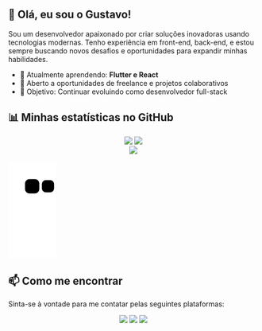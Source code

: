 ## 👋 Olá, eu sou o Gustavo!

Sou um desenvolvedor apaixonado por criar soluções inovadoras usando tecnologias modernas. Tenho experiência em front-end, back-end, e estou sempre buscando novos desafios e oportunidades para expandir minhas habilidades.

- 🌱 Atualmente aprendendo: **Flutter e React**
- 💼 Aberto a oportunidades de freelance e projetos colaborativos
- 🎯 Objetivo: Continuar evoluindo como desenvolvedor full-stack

## 📊 Minhas estatísticas no GitHub
<div align="center">
  <img height="160em" src="https://github-readme-stats.vercel.app/api?username=Gustavocurty&show_icons=true&theme=dark&include_all_commits=true&count_private=true"/>
  <img height="160em" src="https://github-readme-stats.vercel.app/api/top-langs/?username=Gustavocurty&layout=compact&langs_count=7&theme=dark"/>
</div>

 <div align="center" >
  <img src="https://skillicons.dev/icons?i=react,js,html,css,vscode,github,git,figma,typescript,flutter,python" />
</div>

 ![Snake animation](https://github.com/Gustavocurty/Gustavocurty/blob/output/github-contribution-grid-snake.svg)

## 📫 Como me encontrar

Sinta-se à vontade para me contatar pelas seguintes plataformas:

<div align="center">
  <a href="https://www.instagram.com/gust_curty" target="_blank"><img src="https://img.shields.io/badge/-Instagram-%23E4405F?style=for-the-badge&logo=instagram&logoColor=white" target="_blank"></a> 
  <a href="mailto:gutocurty18@gmail.com"><img src="https://img.shields.io/badge/-Gmail-%23333?style=for-the-badge&logo=gmail&logoColor=white" target="_blank"></a>
  <a href="https://www.linkedin.com/in/gustavo-curty-b394b7255/" target="_blank"><img src="https://img.shields.io/badge/-LinkedIn-%230077B5?style=for-the-badge&logo=linkedin&logoColor=white" target="_blank"></a>
</div>



